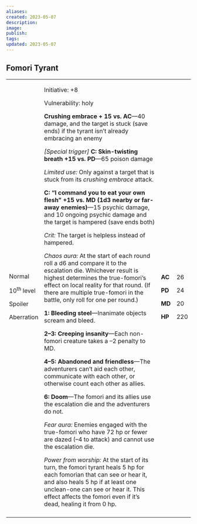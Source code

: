 ```yaml
---
aliases: 
created: 2023-05-07
description: 
image: 
publish: 
tags: 
updated: 2023-05-07
---
```


## Fomori Tyrant

<table>
<colgroup>
<col style="width: 16%" />
<col style="width: 71%" />
<col style="width: 5%" />
<col style="width: 6%" />
</colgroup>
<tbody>
<tr class="odd">
<td><p>Normal</p>
<p>10<sup>th</sup> level</p>
<p>Spoiler</p>
<p>Aberration</p></td>
<td><p>Initiative: +8</p>
<p>Vulnerability: holy</p>
<p><strong>Crushing embrace + 15 vs. AC</strong>—40 damage, and the
target is stuck (save ends) if the tyrant isn’t already embracing an
enemy</p>
<p><em>[Special trigger]</em> <strong>C: Skin-twisting breath +15 vs.
PD</strong>—65 poison damage</p>
<p><em>Limited use:</em> Only against a target that is stuck from its
<em>crushing embrace</em> attack.</p>
<p><strong>C: “I command you to eat your own flesh” +15 vs. MD (1d3
nearby or far-away enemies)</strong>—15 psychic damage, and 10 ongoing
psychic damage and the target is hampered (save ends both)</p>
<p><em>Crit:</em> The target is helpless instead of hampered.</p>
<p><em>Chaos aura:</em> At the start of each round roll a d6 and compare
it to the escalation die. Whichever result is highest determines the
true-fomori’s effect on local reality for that round. (If there are
multiple true-fomori in the battle, only roll for one per round.)</p>
<p><strong>1: Bleeding steel</strong>—Inanimate objects scream and
bleed.</p>
<p><strong>2–3: Creeping insanity</strong>—Each non-fomori creature
takes a –2 penalty to MD.</p>
<p><strong>4–5: Abandoned and friendless</strong>—The adventurers can’t
aid each other, communicate with each other, or otherwise count each
other as allies.</p>
<p><strong>6: Doom</strong>—The fomori and its allies use the escalation
die and the adventurers do not.</p>
<p><em>Fear aura:</em> Enemies engaged with the true-fomori who have 72
hp or fewer are dazed (–4 to attack) and cannot use the escalation
die.</p>
<p><em>Power from worship:</em> At the start of its turn, the fomori
tyrant heals 5 hp for each fomorian that can see or hear it, and also
heals 5 hp if at least one unclean-one can see or hear it. This effect
affects the fomori even if it’s dead, healing it from 0 hp.</p></td>
<td><p><strong>AC</strong></p>
<p><strong>PD</strong></p>
<p><strong>MD</strong></p>
<p><strong>HP</strong></p></td>
<td><p>26</p>
<p>24</p>
<p>20</p>
<p>220</p></td>
</tr>
<tr class="even">
<td></td>
<td></td>
<td></td>
<td></td>
</tr>
</tbody>
</table>

